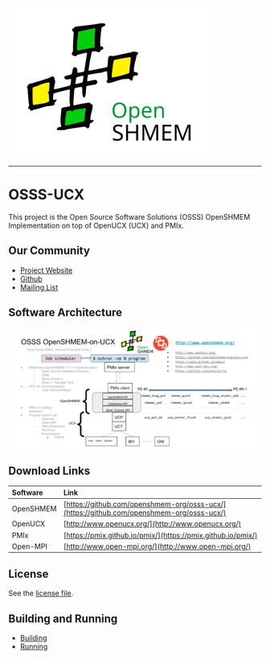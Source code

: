 ![](./doc/doxygen/openshmemlogo.svg)

<hr>

# OSSS-UCX

This project is the Open Source Software Solutions (OSSS) OpenSHMEM
Implementation on top of OpenUCX (UCX) and PMIx.

## Our Community

* [Project Website](http://www.openshmem.org/)
* [Github](http://www.github.com/openshmem-org/)
* [Mailing List](http://openshmem.org/mailman/listinfo/openshmem-list)

## Software Architecture

![](./doc/doxygen/osss-ucx.svg)

## Download Links

| Software | Link |
| :------- | :--- |
| OpenSHMEM | [https://github.com/openshmem-org/osss-ucx/](https://github.com/openshmem-org/osss-ucx/) |
| OpenUCX   | [http://www.openucx.org/](http://www.openucx.org/) |
| PMIx      | [https://pmix.github.io/pmix/](https://pmix.github.io/pmix/) |
| Open-MPI  | [http://www.open-mpi.org/](http://www.open-mpi.org/) |

## License

See the [license file](./LICENSE).

## Building and Running

* [Building](./doc/building.txt)
* [Running](./doc/running.txt)
